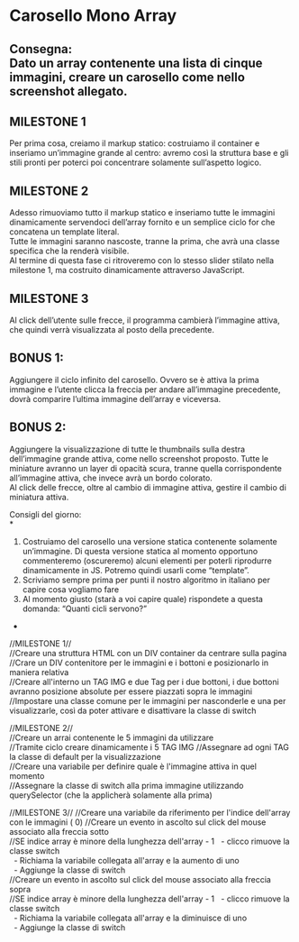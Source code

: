# Carosello Mono Array

Consegna:  
Dato un array contenente una lista di cinque immagini, creare un carosello come nello screenshot allegato.  
---

## MILESTONE 1
Per prima cosa, creiamo il markup statico: costruiamo il container e inseriamo un’immagine grande al centro: avremo così la struttura base e gli stili pronti per poterci poi concentrare solamente sull’aspetto logico.

## MILESTONE 2
Adesso rimuoviamo tutto il markup statico e inseriamo tutte le immagini dinamicamente servendoci dell’array fornito e un semplice ciclo for che concatena un template literal.  
Tutte le immagini saranno nascoste, tranne la prima, che avrà una classe specifica che la renderà visibile.  
Al termine di questa fase ci ritroveremo con lo stesso slider stilato nella milestone 1, ma costruito dinamicamente attraverso JavaScript.

## MILESTONE 3
Al click dell’utente sulle frecce, il programma cambierà l’immagine attiva, che quindi verrà visualizzata al posto della precedente.

## BONUS 1:
Aggiungere il ciclo infinito del carosello. Ovvero se è attiva la prima immagine e l’utente clicca la freccia per andare all’immagine precedente, dovrà comparire l’ultima immagine dell’array e viceversa.

## BONUS 2:
Aggiungere la visualizzazione di tutte le thumbnails sulla destra dell’immagine grande attiva, come nello screenshot proposto. Tutte le miniature avranno un layer di opacità scura, tranne quella corrispondente all’immagine attiva, che invece avrà un bordo colorato.  
Al click delle frecce, oltre al cambio di immagine attiva, gestire il cambio di miniatura attiva.

Consigli del giorno:  
*
1. Costruiamo del carosello una versione statica contenente solamente un’immagine. Di questa versione statica al momento opportuno commenteremo (oscureremo) alcuni elementi per poterli riprodurre dinamicamente in JS. Potremo quindi usarli come “template”.
2. Scriviamo sempre prima per punti il nostro algoritmo in italiano per capire cosa vogliamo fare
3. Al momento giusto (starà a voi capire quale) rispondete a questa domanda: “Quanti cicli servono?”
*

//MILESTONE 1//  
//Creare una struttura HTML con un DIV container da centrare sulla pagina  
//Crare un DIV contenitore per le immagini e i bottoni e posizionarlo in maniera relativa  
//Creare all'interno un TAG IMG e due Tag per i due bottoni, i due bottoni avranno posizione absolute per essere piazzati sopra le immagini  
//Impostare una classe comune per le immagini per nasconderle e una per visualizzarle, così da poter attivare e disattivare la classe di switch  

//MILESTONE 2//  
//Creare un arrai contenente le 5 immagini da utilizzare  
//Tramite ciclo creare dinamicamente i 5 TAG IMG 
//Assegnare ad ogni TAG la classe di default per la visualizzazione  
//Creare una variabile per definire quale è l'immagine attiva in quel momento  
//Assegnare la classe di switch alla prima immagine utilizzando querySelector (che la applicherà solamente alla prima)  

//MILESTONE 3//
//Creare una variabile da riferimento per l'indice dell'array con le immagini ( 0) 
//Creare un evento in ascolto sul click del mouse associato alla freccia sotto  
//SE indice array è minore della lunghezza dell'array - 1 
  - clicco rimuove la classe switch  
  - Richiama la variabile collegata all'array e la aumento di uno  
  - Aggiunge la classe di switch  
//Creare un evento in ascolto sul click del mouse associato alla freccia sopra  
//SE indice array è minore della lunghezza dell'array - 1 
  - clicco rimuove la classe switch  
  - Richiama la variabile collegata all'array e la diminuisce di uno  
  - Aggiunge la classe di switch  

